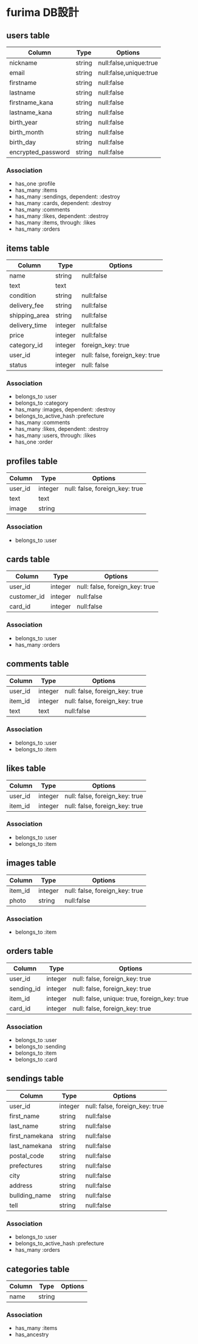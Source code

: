 # furima DB設計
## users table
|Column|Type|Options|
|------|----|-------|
|nickname|string|null:false,unique:true|
|email|string|null:false,unique:true|
|firstname|string|null:false|
|lastname|string|null:false|
|firstname_kana|string|null:false|
|lastname_kana|string|null:false|
|birth_year|string|null:false|
|birth_month|string|null:false|
|birth_day|string|null:false|
|encrypted_password|string|null:false|
### Association
- has_one :profile
- has_many :items
- has_many :sendings, dependent: :destroy
- has_many :cards, dependent: :destroy
- has_many :comments
- has_many :likes, dependent: :destroy
- has_many :items, through: :likes
- has_many :orders


## items table
|Column|Type|Options|
|------|----|-------|
|name|string|null:false|
|text|text||null:false|
|condition|string|null:false|
|delivery_fee|string|null:false|
|shipping_area|string|null:false|
|delivery_time|integer|null:false|
|price|integer|null:false|
|category_id|integer|foreign_key: true|
|user_id|integer|null: false, foreign_key: true|
|status|integer|null: false|
### Association
- belongs_to :user
- belongs_to :category
- has_many :images, dependent: :destroy
- belongs_to_active_hash :prefecture
- has_many :comments
- has_many :likes, dependent: :destroy
- has_many :users, through: :likes
- has_one :order


## profiles table
|Column|Type|Options|
|------|----|-------|
|user_id|integer|null: false, foreign_key: true|
|text|text| |
|image|string| |
### Association
- belongs_to :user


## cards table
|Column|Type|Options|
|------|----|-------|
|user_id|integer|null: false, foreign_key: true|
|customer_id|integer|null:false|
|card_id|integer|null:false|
### Association
- belongs_to :user
- has_many :orders


## comments table
|Column|Type|Options|
|------|----|-------|
|user_id|integer|null: false, foreign_key: true|
|item_id|integer|null: false, foreign_key: true|
|text|text|null:false|
### Association
- belongs_to :user
- belongs_to :item


## likes table
|Column|Type|Options|
|------|----|-------|
|user_id|integer|null: false, foreign_key: true|
|item_id|integer|null: false, foreign_key: true|
### Association
- belongs_to :user
- belongs_to :item


## images table
|Column|Type|Options|
|------|----|-------|
|item_id|integer|null: false, foreign_key: true|
|photo|string|null:false|
### Association
- belongs_to :item


## orders table
|Column|Type|Options|
|------|----|-------|
|user_id|integer|null: false, foreign_key: true|
|sending_id|integer|null: false, foreign_key: true|
|item_id|integer|null: false, unique: true, foreign_key: true|
|card_id|integer|null: false, foreign_key: true|
### Association
- belongs_to :user
- belongs_to :sending
- belongs_to :item
- belongs_to :card


## sendings table
|Column|Type|Options|
|------|----|-------|
|user_id|integer|null: false, foreign_key: true|
|first_name|string|null:false|
|last_name|string|null:false|
|first_namekana|string|null:false|
|last_namekana|string|null:false|
|postal_code|string|null:false|
|prefectures|string|null:false|
|city|string|null:false|
|address|string|null:false|
|bullding_name|string|null:false|
|tell|string|null:false|
### Association
- belongs_to :user
- belongs_to_active_hash :prefecture
- has_many :orders


## categories table
|Column|Type|Options|
|------|----|-------|
|name|string||
### Association
- has_many :items
- has_ancestry

